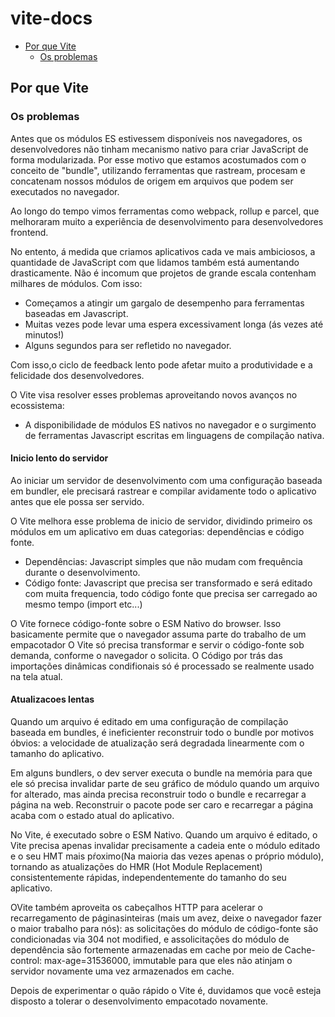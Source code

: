 # vite-docs

- [Por que Vite](#por-que-vite)
  - [Os problemas](#os-problemas)

## Por que Vite

### Os problemas

Antes que os módulos ES estivessem disponíveis nos navegadores, os desenvolvedores não tinham mecanismo nativo para criar JavaScript de forma modularizada.
Por esse motivo que estamos acostumados com o conceito de "bundle", utilizando ferramentas que rastream, procesam e concatenam nossos módulos de origem em arquivos que podem ser executados no navegador.

Ao longo do tempo vimos ferramentas como webpack, rollup e parcel, que melhoraram muito a experiência de desenvolvimento para desenvolvedores frontend.

No entento, á medida que criamos aplicativos cada ve mais ambiciosos, a quantidade de JavaScript com que lidamos também está aumentando drasticamente.
Não é incomum que projetos de grande escala contenham milhares de módulos. Com isso:

- Começamos a atingir um gargalo de desempenho para ferramentas baseadas em Javascript.
- Muitas vezes pode levar uma espera excessivament longa (ás vezes até minutos!)
- Alguns segundos para ser refletido no navegador.

Com isso,o ciclo de feedback lento pode afetar muito a produtividade e a felicidade dos desenvolvedores.

O Vite visa resolver esses problemas aproveitando novos avanços no ecossistema:

- A disponibilidade de módulos ES nativos no navegador e o surgimento de ferramentas Javascript escritas em linguagens de compilação nativa.

#### Inicio lento do servidor

Ao iniciar um servidor de desenvolvimento com uma configuração baseada em bundler, ele precisará rastrear e compilar avidamente todo o aplicativo antes que ele possa ser servido.

O Vite melhora esse problema de inicio de servidor, dividindo primeiro os módulos em um aplicativo em duas categorias: dependências e código fonte.

- Dependências: Javascript simples que não mudam com frequência durante o desenvolvimento.
- Código fonte: Javascript que precisa ser transformado e será editado com muita frequencia, todo código fonte que precisa ser carregado ao mesmo tempo (import etc...)

O Vite fornece código-fonte sobre o ESM Nativo do browser. Isso basicamente permite que o navegador assuma parte do trabalho de um empacotador O Vite só precisa transformar e servir o código-fonte sob demanda, conforme o navegador o solicita. O Código por trás das importações dinâmicas condifionais só é processado se realmente usado na tela atual.

#### Atualizacoes lentas

Quando um arquivo é editado em uma configuração de compilação baseada em bundles, é ineficienter reconstruir todo o bundle por motivos óbvios: a velocidade de atualização será degradada linearmente com o tamanho do aplicativo.

Em alguns bundlers, o dev server executa o bundle na memória para que ele só precisa invalidar parte de seu gráfico de módulo quando um arquivo for alterado, mas ainda precisa reconstruir todo o bundle e recarregar a página na web. Reconstruir o pacote pode ser caro e recarregar a página acaba com o estado atual do aplicativo.

No Vite, é executado sobre o ESM Nativo. Quando um arquivo é editado, o Vite precisa apenas invalidar precisamente a cadeia ente o módulo editado e o seu HMT mais pŕoximo(Na maioria das vezes apenas o próprio módulo), tornando as atualizações do HMR (Hot Module Replacement) consistentemente rápidas, independentemente do tamanho do seu aplicativo.

OVite também aproveita os cabeçalhos HTTP para acelerar o recarregamento de páginasinteiras (mais um avez, deixe o navegador fazer o maior trabalho para nós): as solicitações do módulo de código-fonte são condicionadas via 304 not modified, e assolicitações do módulo de dependência são fortemente armazenadas em cache por meio de Cache-control: max-age=31536000, immutable para que eles não atinjam o servidor novamente uma vez armazenados em cache.

Depois de experimentar o quão rápido o Vite é, duvidamos que você esteja disposto a tolerar o desenvolvimento empacotado novamente.
